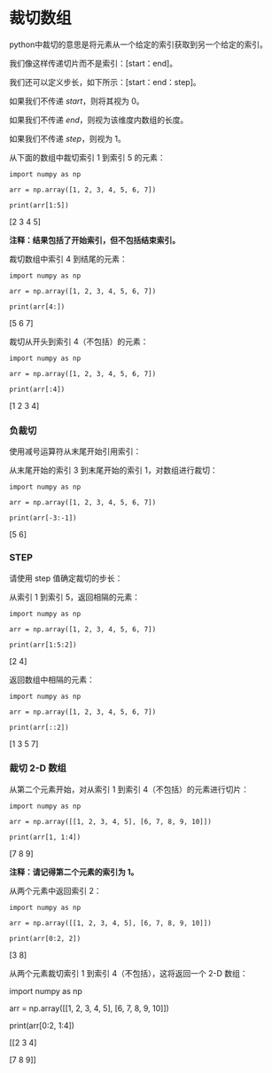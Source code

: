 # 裁切数组

python中裁切的意思是将元素从一个给定的索引获取到另一个给定的索引。

我们像这样传递切片而不是索引：[start：end]。

我们还可以定义步长，如下所示：[start：end：step]。

如果我们不传递 *start*，则将其视为 0。

如果我们不传递 *end*，则视为该维度内数组的长度。

如果我们不传递 *step*，则视为 1。

从下面的数组中裁切索引 1 到索引 5 的元素：

```
import numpy as np

arr = np.array([1, 2, 3, 4, 5, 6, 7])

print(arr[1:5])
```

[2 3 4 5]

**注释：结果包括了开始索引，但不包括结束索引。**

裁切数组中索引 4 到结尾的元素：

```
import numpy as np

arr = np.array([1, 2, 3, 4, 5, 6, 7])

print(arr[4:])
```

[5 6 7]

裁切从开头到索引 4（不包括）的元素：

```
import numpy as np

arr = np.array([1, 2, 3, 4, 5, 6, 7])

print(arr[:4])
```

[1 2 3 4]

### 负裁切

使用减号运算符从末尾开始引用索引：

从末尾开始的索引 3 到末尾开始的索引 1，对数组进行裁切：

```
import numpy as np

arr = np.array([1, 2, 3, 4, 5, 6, 7])

print(arr[-3:-1])
```

[5 6]

### STEP

请使用 step 值确定裁切的步长：

从索引 1 到索引 5，返回相隔的元素：

```
import numpy as np

arr = np.array([1, 2, 3, 4, 5, 6, 7])

print(arr[1:5:2])
```

[2 4]

返回数组中相隔的元素：

```
import numpy as np

arr = np.array([1, 2, 3, 4, 5, 6, 7])

print(arr[::2])
```

[1 3 5 7]

### 裁切 2-D 数组

从第二个元素开始，对从索引 1 到索引 4（不包括）的元素进行切片：

```
import numpy as np

arr = np.array([[1, 2, 3, 4, 5], [6, 7, 8, 9, 10]])

print(arr[1, 1:4])
```

[7 8 9]

**注释：请记得第二个元素的索引为 1。**

从两个元素中返回索引 2：

```
import numpy as np

arr = np.array([[1, 2, 3, 4, 5], [6, 7, 8, 9, 10]])

print(arr[0:2, 2])
```

[3 8]

从两个元素裁切索引 1 到索引 4（不包括），这将返回一个 2-D 数组：

import numpy as np

arr = np.array([[1, 2, 3, 4, 5], [6, 7, 8, 9, 10]])

print(arr[0:2, 1:4])

[[2 3 4]

[7 8 9]]